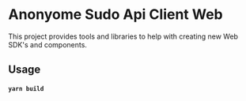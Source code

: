 # Anonyome Sudo Api Client Web

This project provides tools and libraries to help with creating new Web SDK's and components.

## Usage

#### `yarn build`
